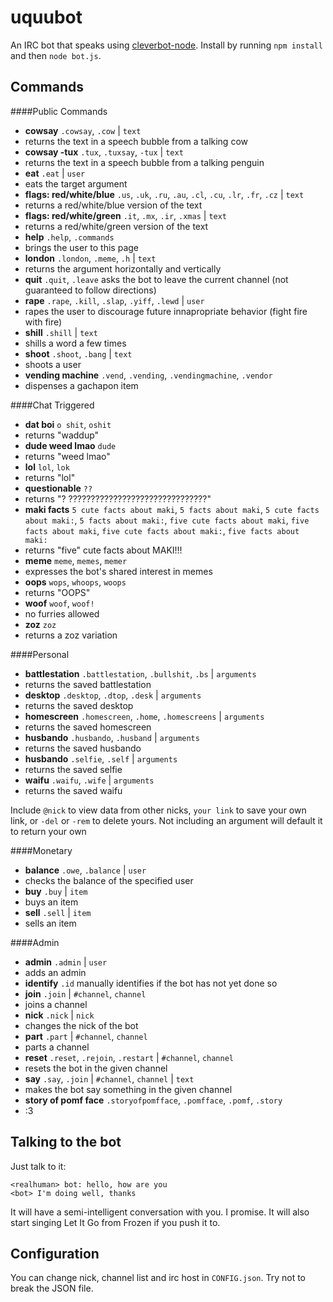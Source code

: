 # uquubot
An IRC bot that speaks using [cleverbot-node](https://github.com/fojas/cleverbot-node).
Install by running `npm install` and then `node bot.js`.

## Commands

####Public Commands

- **cowsay** `.cowsay`, `.cow` | `text`
 - returns the text in a speech bubble from a talking cow
- **cowsay -tux** `.tux`, `.tuxsay`, `-tux` | `text`
 - returns the text in a speech bubble from a talking penguin
- **eat** `.eat` | `user`
 - eats the target argument
- **flags: red/white/blue** `.us`, `.uk`, `.ru`, `.au`, `.cl`, `.cu`, `.lr`, `.fr`, `.cz` | `text`
 - returns a red/white/blue version of the text
- **flags: red/white/green** `.it`, `.mx`, `.ir`, `.xmas` | `text`
 - returns a red/white/green version of the text
- **help** `.help`, `.commands` 
 - brings the user to this page
- **london** `.london`, `.meme`, `.h` | `text` 
 - returns the argument horizontally and vertically
- **quit** `.quit`, `.leave` asks the bot to leave the current channel (not guaranteed to follow directions)
- **rape** `.rape`, `.kill`, `.slap`, `.yiff`, `.lewd` | `user`
 - rapes the user to discourage future innapropriate behavior (fight fire with fire)
- **shill** `.shill` | `text` 
 - shills a word a few times
- **shoot** `.shoot`, `.bang` | `text`
 - shoots a user
- **vending machine** `.vend`, `.vending`, `.vendingmachine`, `.vendor` 
 - dispenses a gachapon item

####Chat Triggered

- **dat boi** `o shit`, `oshit` 
 - returns "waddup"
- **dude weed lmao** `dude` 
 - returns "weed lmao"
- **lol** `lol`, `lok` 
 - returns "lol"
- **questionable** `??` 
 - returns "? ???????????????????????????????"
- **maki facts** `5 cute facts about maki`, `5 facts about maki`, `5 cute facts about maki:`, `5 facts about maki:`, `five cute facts about maki`, `five facts about maki`, `five cute facts about maki:`, `five facts about maki:` 
 - returns "five" cute facts about MAKI!!!
- **meme** `meme`, `memes`, `memer` 
 - expresses the bot's shared interest in memes
- **oops** `wops`, `whoops`, `woops` 
 - returns "OOPS"
- **woof** `woof`, `woof!` 
 - no furries allowed
- **zoz** `zoz` 
 - returns a zoz variation

####Personal

- **battlestation** `.battlestation`, `.bullshit`, `.bs` | `arguments`
 - returns the saved battlestation
- **desktop** `.desktop`, `.dtop`, `.desk` | `arguments`
 - returns the saved desktop
- **homescreen** `.homescreen`, `.home`, `.homescreens` | `arguments`
 - returns the saved homescreen
- **husbando** `.husbando`, `.husband` | `arguments`
 - returns the saved husbando
- **husbando** `.selfie`, `.self` | `arguments`
 - returns the saved selfie
- **waifu** `.waifu`, `.wife` | `arguments`
 - returns the saved waifu

Include `@nick` to view data from other nicks, `your link` to save your own link, or `-del` or `-rem` to delete yours. Not including an argument will default it to return your own

####Monetary

- **balance** `.owe`, `.balance` | `user` 
 - checks the balance of the specified user
- **buy** `.buy` | `item`
 - buys an item
- **sell** `.sell` | `item`
 - sells an item

####Admin

- **admin** `.admin` | `user`
 - adds an admin
- **identify** `.id` manually identifies if the bot has not yet done so
- **join** `.join` | `#channel`, `channel`
 - joins a channel
- **nick** `.nick` | `nick`
 - changes the nick of the bot
- **part** `.part` | `#channel`, `channel`
 - parts a channel
- **reset** `.reset`, `.rejoin`, `.restart` | `#channel`, `channel`
 - resets the bot in the given channel
- **say** `.say`, `.join` | `#channel`, `channel` | `text`
 - makes the bot say something in the given channel
- **story of pomf face** `.storyofpomfface`, `.pomfface`, `.pomf`, `.story` 
 - :3

## Talking to the bot
Just talk to it:

    <realhuman> bot: hello, how are you
    <bot> I'm doing well, thanks

It will have a semi-intelligent conversation with you. I promise. It will also start singing Let It Go from Frozen if you push it to.

## Configuration
You can change nick, channel list and irc host in `CONFIG.json`. Try not to break the JSON file.
